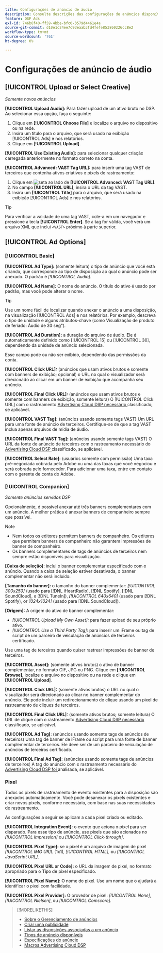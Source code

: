```yaml
---
title: Configurações de anúncio de áudio
description: Consulte descrições das configurações de anúncios disponíveis para anúncios de áudio.
feature: DSP Ads
exl-id: 746b6f40-ff59-4bbe-bfc0-3579d4461e4a
source-git-commit: d10e1c24ee7c93eaab3fd4fefe853860226cc8e2
workflow-type: tm+mt
source-wordcount: '761'
ht-degree: 0%

---
```


# Configurações de anúncio de áudio

## [!UICONTROL Upload or Select Creative]

*Somente novos anúncios*

**[!UICONTROL Upload Audio]:** Para fazer upload de um ativo bruto no DSP. Ao selecionar essa opção, faça o seguinte:

1. Clique em **[!UICONTROL Choose File]** e localize o arquivo no dispositivo ou na rede.
1. Insira um título para o arquivo, que será usado na exibição [!UICONTROL Ads] e nos relatórios.
1. Clique em **[!UICONTROL Upload]**.

**[!UICONTROL Use Existing Audio]:** para selecionar qualquer criação carregada anteriormente no formato correto na conta.

**[!UICONTROL Advanced: VAST Tag URL]:** para inserir uma tag VAST de terceiros que contenha ativos criativos e pixels de rastreamento:

1. Clique em ![seta](/help/dsp/assets/compressed.png) ao lado de **[!UICONTROL Advanced: VAST Tag URL]**.
1. No campo **[!UICONTROL URL]**, insira o URL da tag VAST.
1. Insira um **[!UICONTROL Title]** para o arquivo, que será usado na exibição [!UICONTROL Ads] e nos relatórios.

>[!TIP]
>
> Para verificar a validade de uma tag VAST, cole-a em um navegador e pressione a tecla **[!UICONTROL Enter]**. Se a tag for válida, você verá um arquivo XML que inclui `<VAST>` próximo à parte superior.

## [!UICONTROL Ad Options]

### [!UICONTROL Basic]

**[!UICONTROL Ad Type]:**  (somente leitura) o tipo de anúncio que você está criando, que corresponde ao tipo de disposição ao qual o anúncio pode ser anexado. O padrão é *[!UICONTROL Audio]*.

**[!UICONTROL Ad Name]:** O nome do anúncio. O título do ativo é usado por padrão, mas você pode alterar o nome.

>[!TIP]
>
> Use um nome fácil de localizar quando anexar o anúncio a uma disposição, na visualização [!UICONTROL Ads] e nos relatórios. Por exemplo, descreva o tipo de unidade e alguns atributos-chave (como Visualização de produto de feriado: Áudio de 30 seg&quot;).

**[!UICONTROL Ad Duration]:** a duração do arquivo de áudio. Ele é automaticamente definido como [!UICONTROL 15] ou [!UICONTROL 30], dependendo da unidade de anúncio selecionada.

Esse campo pode ou não ser exibido, dependendo das permissões da conta.

**[!UICONTROL Click URL]:** (anúncios que usam ativos brutos e somente com banners de exibição; opcional) o URL no qual o visualizador será direcionado ao clicar em um banner de exibição que acompanha seu anúncio.

**[!UICONTROL Final Click URL]:** (anúncios que usam ativos brutos e somente com banners de exibição; somente leitura) O  [!UICONTROL Click URL] com o rastreamento  [Advertising Cloud DSP necessário ](/help/dsp/campaign-management/macros.md) classificado, se aplicável.

**[!UICONTROL VAST Tag]:** (anúncios usando somente tags VAST) Um URL para uma fonte de anúncio de terceiros. Certifique-se de que a tag VAST inclua apenas arquivos de mídia de áudio.

**[!UICONTROL Final VAST Tag]:** (anúncios usando somente tags VAST) O URL da fonte de anúncio de terceiros com o rastreamento necessário do  [Advertising Cloud DSP ](/help/dsp/campaign-management/macros.md) classificado, se aplicável.

**[!UICONTROL Select Rate]:**  (usuários somente com permissão) Uma taxa pré-negociada cobrada pelo Adobe ou uma das taxas que você negociou e será cobrada pelo fornecedor. Para adicionar uma taxa, entre em contato com o gerente de conta do Adobe.

### [!UICONTROL Companion]

*Somente anúncios servidos DSP*

Opcionalmente, é possível anexar até três banners complementares com um anúncio. A melhor prática é anexar banners de companheiro sempre que possível.

>[!NOTE]
>
>* Nem todos os editores permitem banners de companheiro. Os editores que permitem banners de companheiro não garantem impressões de banner de companheiro.
>* Os banners complementares de tags de anúncios de terceiros nem sempre estão disponíveis para visualização.


**\[Caixa de seleção\]:** inclui o banner complementar especificado com o anúncio. Quando a caixa de seleção estiver desativada, o banner complementar não será incluído.

**\[Tamanho do banner\]:** o tamanho do banner complementar:  *[!UICONTROL 300x250]* (usado para  [!DNL iHeartRadio],  [!DNL Spotify],  [!DNL SoundCloud], e  [!DNL TuneIn]),  *[!UICONTROL 640x640]* (usado para  [!DNL Spotify), or *1024x1024]* (usado para  [!DNL SoundCloud]).

**\[Origem\]:** A origem do ativo de banner complementar:

* *[!UICONTROL Upload My Own Asset]:* para fazer upload de seu próprio ativo.
* *[!UICONTROL Use a Third Party Tag]:* para inserir um iFrame ou tag de script de um parceiro de veiculação de anúncios de terceiros certificado.

Use uma tag de terceiros quando quiser rastrear impressões de banner de terceiros.

**[!UICONTROL Asset]:**  (somente ativos brutos) o ativo de banner complementar, no formato GIF, JPG ou PNG. Clique em **[!UICONTROL Browse]**, localize o arquivo no dispositivo ou na rede e clique em **[!UICONTROL Upload]**.

**[!UICONTROL Click URL]:**  (somente ativos brutos) o URL no qual o visualizador será direcionado ao clicar no banner complementar do anúncio. Ele pode incluir um redirecionamento de clique usando um pixel de rastreamento de cliques de terceiros.

**[!UICONTROL Final Click URL]:**  (somente ativos brutos; somente leitura) O URL de clique com o rastreamento  [Advertising Cloud DSP necessário ](/help/dsp/campaign-management/macros.md) classificado, se aplicável.

**[!UICONTROL Ad Tag]:** (anúncios usando somente tags de anúncios de terceiros) Uma tag de banner de iFrame ou script para uma fonte de banner complementar de terceiros. Ele deve ser de um parceiro de veiculação de anúncios de terceiros certificado.

**[!UICONTROL Final Ad Tag]:** (anúncios usando somente tags de anúncios de terceiros) A tag do anúncio com o rastreamento necessário do  [Advertising Cloud DSP foi ](/help/dsp/campaign-management/macros.md) analisada, se aplicável.

### Pixel

Todos os pixels de rastreamento de evento existentes para a disposição são anexados automaticamente. Você pode desanexar os pixels existentes e criar novos pixels, conforme necessário, com base nas suas necessidades de rastreamento.

As configurações a seguir se aplicam a cada pixel criado ou editado.

**[!UICONTROL Integration Event]:** o evento que aciona o pixel para ser disparado. Para esse tipo de anúncio, use pixels que são acionados no *[!UICONTROL Impression]* ou *[!UICONTROL Click-through]*.

**[!UICONTROL Pixel Type]:** se o pixel é um arquivo de imagem de pixel  *[!UICONTROL IMG UR]L*  (1x1),  *[!UICONTROL HTML]*, ou  *[!UICONTROL JavaScript URL]*.

**[!UICONTROL Pixel URL or Code]:** o URL da imagem de pixel, no formato apropriado para o Tipo de pixel especificado.

**[!UICONTROL Pixel Name]:** O nome do pixel. Use um nome que o ajudará a identificar o pixel com facilidade.

**[!UICONTROL Pixel Provider]:** O provedor de pixel:  *[!UICONTROL None]*,  *[!UICONTROL Nielsen]*, ou  *[!UICONTROL Comscore]*.

>[!MORELIKETHIS]
>
>* [Sobre o Gerenciamento de anúncios](ad-about.md)
>* [Criar uma publicidade](ad-create.md)
>* [Listar as disposições associadas a um anúncio](/help/dsp/campaign-management/ads/ad-list-placements.md)
>* [Tipos de anúncio disponíveis](ad-types.md)
>* [Especificações do anúncio](/help/dsp/assets/ad-specs.pdf)
>* [Macros Advertising Cloud DSP](/help/dsp/campaign-management/macros.md)

